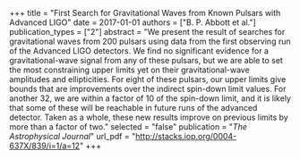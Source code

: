 +++
title = "First Search for Gravitational Waves from Known Pulsars with Advanced LIGO"
date = 2017-01-01
authors = ["B. P. Abbott et al."]
publication_types = ["2"]
abstract = "We present the result of searches for gravitational waves from 200 pulsars using data from the first observing run of the Advanced LIGO detectors. We find no significant evidence for a gravitational-wave signal from any of these pulsars, but we are able to set the most constraining upper limits yet on their gravitational-wave amplitudes and ellipticities. For eight of these pulsars, our upper limits give bounds that are improvements over the indirect spin-down limit values. For another 32, we are within a factor of 10 of the spin-down limit, and it is likely that some of these will be reachable in future runs of the advanced detector. Taken as a whole, these new results improve on previous limits by more than a factor of two."
selected = "false"
publication = "*The Astrophysical Journal*"
url_pdf = "http://stacks.iop.org/0004-637X/839/i=1/a=12"
+++

